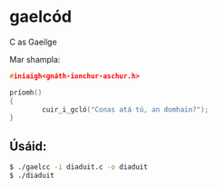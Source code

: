 # gaelcód
C as Gaeilge

Mar shampla:

```c
#iniaigh<gnáth-ionchur-aschur.h>

príomh()
{
        cuir_i_gcló("Conas atá tú, an domhain?");
}
```

## Úsáid:

```bash
$ ./gaelcc -i diaduit.c -o diaduit
$ ./diaduit
```

